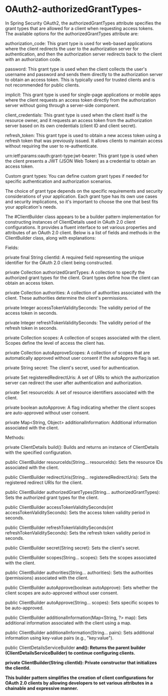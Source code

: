 # OAuth2-authorizedGrantTypes-
In Spring Security OAuth2, the authorizedGrantTypes attribute specifies the grant types that are allowed for a client when requesting access tokens. The available options for the authorizedGrantTypes attribute are:

authorization_code: This grant type is used for web-based applications where the client redirects the user to the authorization server for authentication, and then the authorization server redirects back to the client with an authorization code.

password: This grant type is used when the client collects the user's username and password and sends them directly to the authorization server to obtain an access token. This is typically used for trusted clients and is not recommended for public clients.

implicit: This grant type is used for single-page applications or mobile apps where the client requests an access token directly from the authorization server without going through a server-side component.

client_credentials: This grant type is used when the client itself is the resource owner, and it requests an access token from the authorization server based on its own credentials (client ID and client secret).

refresh_token: This grant type is used to obtain a new access token using a refresh token that was previously issued. It allows clients to maintain access without requiring the user to re-authenticate.

urn:ietf:params:oauth:grant-type:jwt-bearer: This grant type is used when the client presents a JWT (JSON Web Token) as a credential to obtain an access token.

Custom grant types: You can define custom grant types if needed for specific authentication and authorization scenarios.

The choice of grant type depends on the specific requirements and security considerations of your application. Each grant type has its own use cases and security implications, so it's important to choose the one that best fits your application's needs.


The #ClientBuilder class appears to be a builder pattern implementation for constructing instances of ClientDetails used in OAuth 2.0 client configurations. It provides a fluent interface to set various properties and attributes of an OAuth 2.0 client. Below is a list of fields and methods in the ClientBuilder class, along with explanations:

Fields:

private final String clientId: A required field representing the unique identifier for the OAuth 2.0 client being constructed.

private Collection<String> authorizedGrantTypes: A collection to specify the authorized grant types for the client. Grant types define how the client can obtain an access token.

private Collection<String> authorities: A collection of authorities associated with the client. These authorities determine the client's permissions.

private Integer accessTokenValiditySeconds: The validity period of the access token in seconds.

private Integer refreshTokenValiditySeconds: The validity period of the refresh token in seconds.

private Collection<String> scopes: A collection of scopes associated with the client. Scopes define the level of access the client has.

private Collection<String> autoApproveScopes: A collection of scopes that are automatically approved without user consent if the autoApprove flag is set.

private String secret: The client's secret, used for authentication.

private Set<String> registeredRedirectUris: A set of URIs to which the authorization server can redirect the user after authentication and authorization.

private Set<String> resourceIds: A set of resource identifiers associated with the client.

private boolean autoApprove: A flag indicating whether the client scopes are auto-approved without user consent.

private Map<String, Object> additionalInformation: Additional information associated with the client.

Methods:

private ClientDetails build(): Builds and returns an instance of ClientDetails with the specified configuration.

public ClientBuilder resourceIds(String... resourceIds): Sets the resource IDs associated with the client.

public ClientBuilder redirectUris(String... registeredRedirectUris): Sets the registered redirect URIs for the client.

public ClientBuilder authorizedGrantTypes(String... authorizedGrantTypes): Sets the authorized grant types for the client.

public ClientBuilder accessTokenValiditySeconds(int accessTokenValiditySeconds): Sets the access token validity period in seconds.

public ClientBuilder refreshTokenValiditySeconds(int refreshTokenValiditySeconds): Sets the refresh token validity period in seconds.

public ClientBuilder secret(String secret): Sets the client's secret.

public ClientBuilder scopes(String... scopes): Sets the scopes associated with the client.

public ClientBuilder authorities(String... authorities): Sets the authorities (permissions) associated with the client.

public ClientBuilder autoApprove(boolean autoApprove): Sets whether the client scopes are auto-approved without user consent.

public ClientBuilder autoApprove(String... scopes): Sets specific scopes to be auto-approved.

public ClientBuilder additionalInformation(Map<String, ?> map): Sets additional information associated with the client using a map.

public ClientBuilder additionalInformation(String... pairs): Sets additional information using key-value pairs (e.g., "key:value").

public ClientDetailsServiceBuilder<B> and(): Returns the parent builder (ClientDetailsServiceBuilder) to continue configuring clients.

private ClientBuilder(String clientId): Private constructor that initializes the clientId.

This builder pattern simplifies the creation of client configurations for OAuth 2.0 clients by allowing developers to set various attributes in a chainable and expressive manner.
